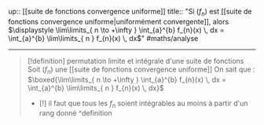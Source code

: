 up:: [[suite de fonctions convergence uniforme]] 
title:: "Si $(f_{n})$ est [[suite de fonctions convergence uniforme|uniformément convergente]], alors $\displaystyle \lim\limits_{ n \to +\infty } \int_{a}^{b} f_{n}(x) \, dx = \int_{a}^{b} \lim\limits_{ n } f_{n}(x) \, dx$"
#maths/analyse 

---

> [!definition] permutation limite et intégrale d'une suite de fonctions
> Soit $(f_{n})$ une [[suite de fonctions convergence uniforme]]
> On sait que :
> $\boxed{\lim\limits_{ n \to +\infty } \int_{a}^{b} f_{n}(x) \, dx = \int_{a}^{b} \lim\limits_{ n } f_{n}(x) \, dx}$
>  - [!]  il faut que tous les $f_{n}$ soient intégrables au moins à partir d'un rang donné
^definition


